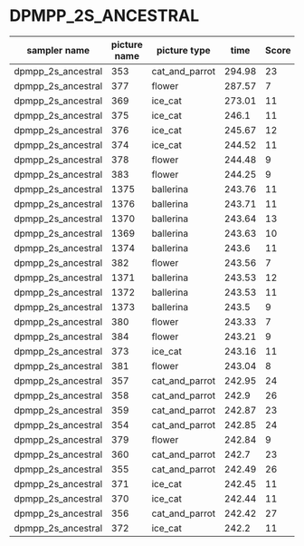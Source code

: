 # DPMPP_2S_ANCESTRAL

|	sampler name	|	picture name	|	picture type	|	time	|	Score	|
|	-----------------	|	-----------------	|	-----------------	|	-----------------	|	-----------------	|
|	dpmpp_2s_ancestral	|	353	|	cat_and_parrot	|	294.98	|	23	|
|	dpmpp_2s_ancestral	|	377	|	flower	|	287.57	|	7	|
|	dpmpp_2s_ancestral	|	369	|	ice_cat	|	273.01	|	11	|
|	dpmpp_2s_ancestral	|	375	|	ice_cat	|	246.1	|	11	|
|	dpmpp_2s_ancestral	|	376	|	ice_cat	|	245.67	|	12	|
|	dpmpp_2s_ancestral	|	374	|	ice_cat	|	244.52	|	11	|
|	dpmpp_2s_ancestral	|	378	|	flower	|	244.48	|	9	|
|	dpmpp_2s_ancestral	|	383	|	flower	|	244.25	|	9	|
|	dpmpp_2s_ancestral	|	1375	|	ballerina	|	243.76	|	11	|
|	dpmpp_2s_ancestral	|	1376	|	ballerina	|	243.71	|	11	|
|	dpmpp_2s_ancestral	|	1370	|	ballerina	|	243.64	|	13	|
|	dpmpp_2s_ancestral	|	1369	|	ballerina	|	243.63	|	10	|
|	dpmpp_2s_ancestral	|	1374	|	ballerina	|	243.6	|	11	|
|	dpmpp_2s_ancestral	|	382	|	flower	|	243.56	|	7	|
|	dpmpp_2s_ancestral	|	1371	|	ballerina	|	243.53	|	12	|
|	dpmpp_2s_ancestral	|	1372	|	ballerina	|	243.53	|	11	|
|	dpmpp_2s_ancestral	|	1373	|	ballerina	|	243.5	|	9	|
|	dpmpp_2s_ancestral	|	380	|	flower	|	243.33	|	7	|
|	dpmpp_2s_ancestral	|	384	|	flower	|	243.21	|	9	|
|	dpmpp_2s_ancestral	|	373	|	ice_cat	|	243.16	|	11	|
|	dpmpp_2s_ancestral	|	381	|	flower	|	243.04	|	8	|
|	dpmpp_2s_ancestral	|	357	|	cat_and_parrot	|	242.95	|	24	|
|	dpmpp_2s_ancestral	|	358	|	cat_and_parrot	|	242.9	|	26	|
|	dpmpp_2s_ancestral	|	359	|	cat_and_parrot	|	242.87	|	23	|
|	dpmpp_2s_ancestral	|	354	|	cat_and_parrot	|	242.85	|	24	|
|	dpmpp_2s_ancestral	|	379	|	flower	|	242.84	|	9	|
|	dpmpp_2s_ancestral	|	360	|	cat_and_parrot	|	242.7	|	23	|
|	dpmpp_2s_ancestral	|	355	|	cat_and_parrot	|	242.49	|	26	|
|	dpmpp_2s_ancestral	|	371	|	ice_cat	|	242.45	|	11	|
|	dpmpp_2s_ancestral	|	370	|	ice_cat	|	242.44	|	11	|
|	dpmpp_2s_ancestral	|	356	|	cat_and_parrot	|	242.42	|	27	|
|	dpmpp_2s_ancestral	|	372	|	ice_cat	|	242.2	|	11	|